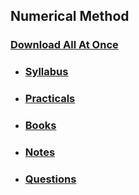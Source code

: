 ## Numerical Method

### [Download All At Once](https://samriddhicollegeedunp-my.sharepoint.com/:f:/g/personal/wilsonshrestha_samriddhicollege_edu_np/EgW60hEE_K1PtsYTFFDkxmwBChfkN1GQtQ7hRe1akQhf7w?e=lAkcCy)

- ### [Syllabus](https://samriddhicollegeedunp-my.sharepoint.com/:f:/g/personal/wilsonshrestha_samriddhicollege_edu_np/El__4Vio4H5Om8AVK7rA22sBUe3MFUep0hslEJSg7EPzyg?e=ninRfu)

- ### [Practicals](https://samriddhicollegeedunp-my.sharepoint.com/:f:/g/personal/wilsonshrestha_samriddhicollege_edu_np/Ert9CUj0IkpGlowJQPeAVB8BwTofGNNOfEkkoVaWSFfxVg?e=7157mu)

- ### [Books](https://samriddhicollegeedunp-my.sharepoint.com/:f:/g/personal/wilsonshrestha_samriddhicollege_edu_np/EklTmyO9AchEiaqzhIcn6SwBNvs2Sbza4ltt87YgYdwFdw?e=rstYdP)
 
- ### [Notes](https://samriddhicollegeedunp-my.sharepoint.com/:f:/g/personal/wilsonshrestha_samriddhicollege_edu_np/EtRYV_qja4xFoIlXHusGgIYBvKqWkT3dk_iapokSbOVXPQ?e=kgggie)

- ### [Questions](https://samriddhicollegeedunp-my.sharepoint.com/:f:/g/personal/wilsonshrestha_samriddhicollege_edu_np/EuebxuItsC9CjLM31LQkuWMB2xViS0wkZKVxgCs-fvm29A?e=A9odb4)